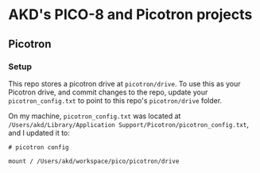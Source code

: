# AKD's PICO-8 and Picotron projects

## Picotron

### Setup

This repo stores a picotron drive at `picotron/drive`. To use this as your Picotron drive, and commit changes to the repo, update your `picotron_config.txt` to point to this repo's `picotron/drive` folder.

On my machine, `picotron_config.txt` was located at `/Users/akd/Library/Application Support/Picotron/picotron_config.txt`, and I updated it to:

```
# picotron config

mount / /Users/akd/workspace/pico/picotron/drive
```
